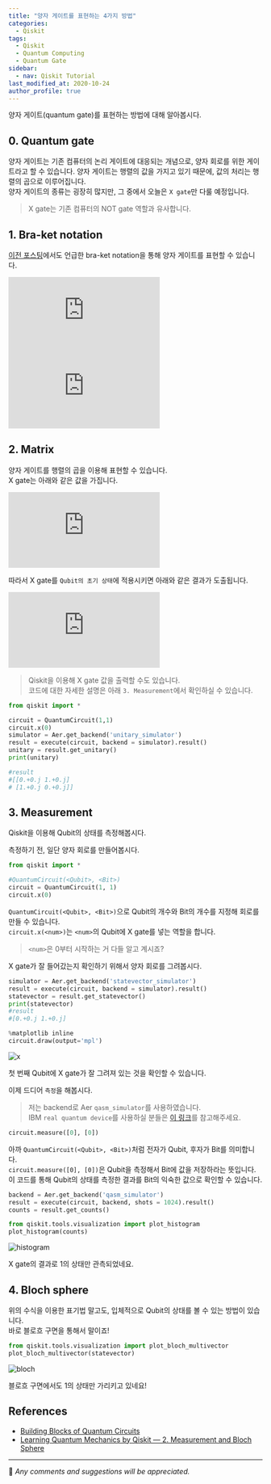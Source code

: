```yaml
---
title: "양자 게이트를 표현하는 4가지 방법"
categories: 
  - Qiskit
tags:
  - Qiskit
  - Quantum Computing
  - Quantum Gate
sidebar:
  - nav: Qiskit Tutorial
last_modified_at: 2020-10-24
author_profile: true
---
```

양자 게이트(quantum gate)를 표현하는 방법에 대해 알아봅시다.

## 0. Quantum gate

양자 게이트는 기존 컴퓨터의 논리 게이트에 대응되는 개념으로, 양자 회로를 위한 게이트라고 할 수 있습니다.
양자 게이트는 행렬의 값을 가지고 있기 때문에, 값의 처리는 행렬의 곱으로 이루어집니다.<br/>
양자 게이트의 종류는 굉장히 많지만, 그 중에서 오늘은 `X gate`만 다룰 예정입니다.<br/>

>X gate는 기존 컴퓨터의 NOT gate 역할과 유사합니다.

## 1. Bra-ket notation

[이전 포스팅](https://tula3and.github.io/qiskit/before-qiskit-kor/)에서도 언급한 bra-ket notation을 통해 양자 게이트를 표현할 수 있습니다.<br/>

![bra1](https://latex.codecogs.com/gif.latex?%5Cfn_jvn%20X%7C0%3E%20%3D%20%7C1%3E)<br/>
![bra2](https://latex.codecogs.com/gif.latex?%5Cfn_jvn%20X%7C1%3E%20%3D%20%7C0%3E)

## 2. Matrix

양자 게이트를 행렬의 곱을 이용해 표현할 수 있습니다.<br/>
X gate는 아래와 같은 값을 가집니다.<br/>

![x](https://latex.codecogs.com/gif.latex?%5Cfn_jvn%20X%20%3D%20%5Cbegin%7Bbmatrix%7D%200%20%26%201%5C%5C%201%20%26%200%20%5Cend%7Bbmatrix%7D)<br/>

따라서 X gate를 `Qubit의 초기 상태`에 적용시키면 아래와 같은 결과가 도출됩니다.<br/>

![수식](https://latex.codecogs.com/gif.latex?%5Cfn_jvn%20X%7C0%3E%20%3D%20%5Cbegin%7Bbmatrix%7D%200%20%26%201%5C%5C%201%20%26%200%20%5Cend%7Bbmatrix%7D%5Cbegin%7Bbmatrix%7D%201%5C%5C%200%20%5Cend%7Bbmatrix%7D%20%3D%20%7C1%3E)

>Qiskit을 이용해 X gate 값을 출력할 수도 있습니다.<br/>
>코드에 대한 자세한 설명은 아래 `3. Measurement`에서 확인하실 수 있습니다.

```python
from qiskit import *

circuit = QuantumCircuit(1,1)
circuit.x(0)
simulator = Aer.get_backend('unitary_simulator')
result = execute(circuit, backend = simulator).result()
unitary = result.get_unitary()
print(unitary)

#result
#[[0.+0.j 1.+0.j]
# [1.+0.j 0.+0.j]]
```

## 3. Measurement

Qiskit을 이용해 Qubit의 상태를 측정해봅시다.<br/>

측정하기 전, 일단 양자 회로를 만들어봅시다.<br/>

```python
from qiskit import *

#QuantumCircuit(<Qubit>, <Bit>)
circuit = QuantumCircuit(1, 1)
circuit.x(0)
```

`QuantumCircuit(<Qubit>, <Bit>)`으로 Qubit의 개수와 Bit의 개수를 지정해 회로를 만들 수 있습니다.<br/>
`circuit.x(<num>)`는 `<num>`의 Qubit에 X gate를 넣는 역할을 합니다.

>`<num>`은 0부터 시작하는 거 다들 알고 계시죠?

X gate가 잘 들어갔는지 확인하기 위해서 양자 회로를 그려봅시다.

```python
simulator = Aer.get_backend('statevector_simulator')
result = execute(circuit, backend = simulator).result()
statevector = result.get_statevector()
print(statevector)
#result
#[0.+0.j 1.+0.j]

%matplotlib inline
circuit.draw(output='mpl')
```

![x](https://user-images.githubusercontent.com/62553200/93731424-d82cb280-fc07-11ea-95d1-6ca409d6cf35.png)<br/>

첫 번째 Qubit에 X gate가 잘 그려져 있는 것을 확인할 수 있습니다.<br/>

이제 드디어 `측정`을 해봅시다.

>저는 backend로 Aer `qasm_simulator`를 사용하였습니다.<br/>
>IBM `real quantum device`를 사용하실 분들은 [이 링크](https://github.com/tula3and/til/blob/master/Qiskit/Backend.md#backend)를 참고해주세요.<br/>

```python
circuit.measure([0], [0])
```

아까 `QuantumCircuit(<Qubit>, <Bit>)`처럼 전자가 Qubit, 후자가 Bit를 의미합니다.<br/>
`circuit.measure([0], [0])`은 Qubit을 측정해서 Bit에 값을 저장하라는 뜻입니다.<br/>
이 코드를 통해 Qubit의 상태를 측정한 결과를 Bit의 익숙한 값으로 확인할 수 있습니다.

```python
backend = Aer.get_backend('qasm_simulator')
result = execute(circuit, backend, shots = 1024).result()
counts = result.get_counts()

from qiskit.tools.visualization import plot_histogram
plot_histogram(counts)
```

![histogram](https://user-images.githubusercontent.com/62553200/93731755-5a69a680-fc09-11ea-87c0-cb40a2f0571d.png)

X gate의 결과로 1의 상태만 관측되었네요.

## 4. Bloch sphere

위의 수식을 이용한 표기법 말고도, 입체적으로 Qubit의 상태를 볼 수 있는 방법이 있습니다.<br/>
바로 블로흐 구면을 통해서 말이죠!

```python
from qiskit.tools.visualization import plot_bloch_multivector
plot_bloch_multivector(statevector)
```

![bloch](https://user-images.githubusercontent.com/62553200/93731893-188d3000-fc0a-11ea-819d-e747fe64868f.png)

블로흐 구면에서도 1의 상태만 가리키고 있네요!

## References

- [Building Blocks of Quantum Circuits](https://www.youtube.com/watch?v=tBnWG_95F9c)
- [Learning Quantum Mechanics by Qiskit — 2. Measurement and Bloch Sphere](https://medium.com/@sophy.shin/learning-quantum-mechanics-by-qiskit-2-measurement-and-bloch-sphere-35f78f86933a)

---

💬 *Any comments and suggestions will be appreciated.*
